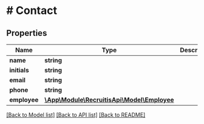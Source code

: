 # # Contact

## Properties

Name | Type | Description | Notes
------------ | ------------- | ------------- | -------------
**name** | **string** |  | [optional]
**initials** | **string** |  | [optional]
**email** | **string** |  | [optional]
**phone** | **string** |  | [optional]
**employee** | [**\App\Module\RecruitisApi\Model\Employee**](Employee.md) |  | [optional]

[[Back to Model list]](../../README.md#models) [[Back to API list]](../../README.md#endpoints) [[Back to README]](../../README.md)
